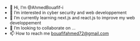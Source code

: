 - 👋 Hi, I’m @AhmedBouafif-i
- 👀 I’m interested in cyber security and web developpement
- 🌱 I’m currently learning next.js and react.js to improve my web developpement 
- 💞️ I’m looking to collaborate on ...
- 📫 How to reach me bouafifahmed72@gmail.com

<!---
AhmedBouafif-i/AhmedBouafif-i is a ✨ special ✨ repository because its `README.md` (this file) appears on your GitHub profile.
You can click the Preview link to take a look at your changes.
--->
